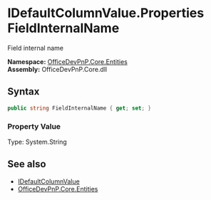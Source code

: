# IDefaultColumnValue.Properties FieldInternalName
Field internal name  

**Namespace:** [OfficeDevPnP.Core.Entities](OfficeDevPnP.Core.Entities.md)  
**Assembly:** OfficeDevPnP.Core.dll  
## Syntax
```C#
public string FieldInternalName { get; set; }
```

### Property Value
Type: System.String  

## See also
- [IDefaultColumnValue](OfficeDevPnP.Core.Entities.IDefaultColumnValue.md) 
- [OfficeDevPnP.Core.Entities](OfficeDevPnP.Core.Entities.md)
